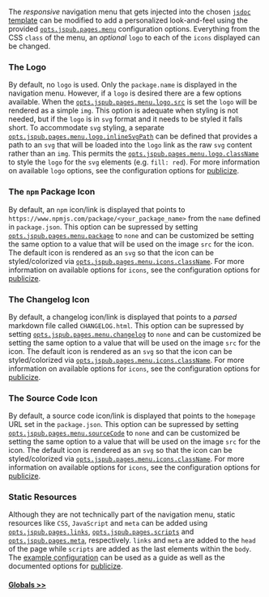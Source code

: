 The _responsive_ navigation menu that gets injected into the chosen [`jsdoc` template](https://github.com/jsdoc3/jsdoc#templates) can be modified to add a personalized look-and-feel using the provided [`opts.jspub.pages.menu`](tutorial-2-conf.html) configuration options. Everything from the CSS `class` of the menu, an _optional_ `logo` to each of the `icons` displayed can be changed.

### The Logo <sub id="logo"></sub>
By default, no `logo` is used. Only the `package.name` is displayed in the navigation menu. However, if a `logo` is desired there are a few options available. When the [`opts.jspub.pages.menu.logo.src`](tutorial-2-conf.html) is set the `logo` will be rendered as a simple `img`. This option is adequate when styling is not needed, but if the `logo` is in `svg` format and it needs to be styled it falls short. To accommodate `svg` styling, a separate [`opts.jspub.pages.menu.logo.inlineSvgPath`](tutorial-2-conf.html) can be defined that provides a path to an `svg` that will be loaded into the `logo` link as the raw `svg` content rather than an `img`. This permits the [`opts.jspub.pages.menu.logo.className`](tutorial-2-conf.html) to style the `logo` for the `svg` elements (e.g. `fill: red`). For more information on available `logo` options, see the configuration options for [publicize](global.html#publicize).

### The `npm` Package Icon <sub id="npm"></sub>
By default, an `npm` icon/link is displayed that points to `https://www.npmjs.com/package/<your_package_name>` from the `name` defined in `package.json`. This option can be supressed by setting [`opts.jspub.pages.menu.package`](tutorial-2-conf.html) to `none` and can be customized be setting the same option to a value that will be used on the image `src` for the icon. The default icon is rendered as an `svg` so that the icon can be styled/colorized via [`opts.jspub.pages.menu.icons.className`](tutorial-2-conf.html). For more information on available options for `icons`, see the configuration options for [publicize](global.html#publicize).

### The Changelog Icon <sub id="changelog"></sub>
By default, a changelog icon/link is displayed that points to a _parsed_ markdown file called `CHANGELOG.html`. This option can be supressed by setting [`opts.jspub.pages.menu.changelog`](tutorial-2-conf.html) to `none` and can be customized be setting the same option to a value that will be used on the image `src` for the icon. The default icon is rendered as an `svg` so that the icon can be styled/colorized via [`opts.jspub.pages.menu.icons.className`](tutorial-2-conf.html). For more information on available options for `icons`, see the configuration options for [publicize](global.html#publicize).

### The Source Code Icon <sub id="source"></sub>
By default, a source code icon/link is displayed that points to the `homepage` URL set in the `package.json`. This option can be supressed by setting [`opts.jspub.pages.menu.sourceCode`](tutorial-2-conf.html) to `none` and can be customized be setting the same option to a value that will be used on the image `src` for the icon. The default icon is rendered as an `svg` so that the icon can be styled/colorized via [`opts.jspub.pages.menu.icons.className`](tutorial-2-conf.html). For more information on available options for `icons`, see the configuration options for [publicize](global.html#publicize).

### Static Resources <sub id="resources"></sub>
Although they are not technically part of the navigation menu, static resources like `CSS`, `JavaScript` and `meta` can be added using [`opts.jspub.pages.links`](tutorial-2-conf.html), [`opts.jspub.pages.scripts`](tutorial-2-conf.html) and [`opts.jspub.pages.meta`](tutorial-2-conf.html), respectively. `links` and `meta` are added to the `head` of the page while `scripts` are added as the last elements within the `body`. The [example configuration](tutorial-2-conf.html#jspub-example) can be used as a guide as well as the documented options for [publicize](global.html#publicize).

#### [Globals >>](global.html)